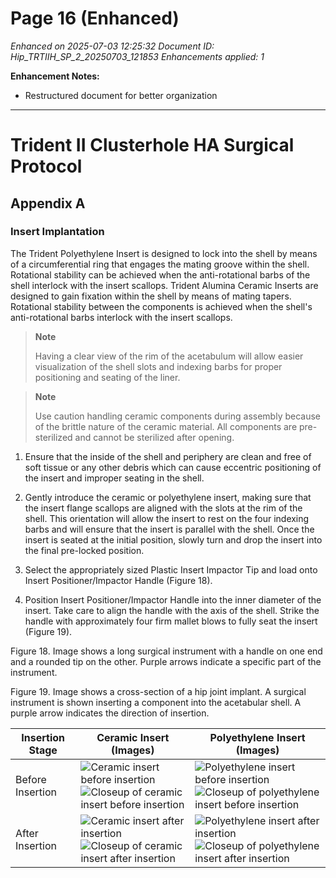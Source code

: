# Page 16 (Enhanced)

*Enhanced on 2025-07-03 12:25:32*
*Document ID: Hip_TRTIIH_SP_2_20250703_121853*
*Enhancements applied: 1*

**Enhancement Notes:**
- Restructured document for better organization

---

# Trident II Clusterhole HA Surgical Protocol

## Appendix A

### Insert Implantation

The Trident Polyethylene Insert is designed to lock into the shell by means of a circumferential ring that engages the mating groove within the shell. Rotational stability can be achieved when the anti-rotational barbs of the shell interlock with the insert scallops. Trident Alumina Ceramic Inserts are designed to gain fixation within the shell by means of mating tapers. Rotational stability between the components is achieved when the shell's anti-rotational barbs interlock with the insert scallops.

> **Note**
> 
> Having a clear view of the rim of the acetabulum will allow easier visualization of the shell slots and indexing barbs for proper positioning and seating of the liner.

> **Note**
> 
> Use caution handling ceramic components during assembly because of the brittle nature of the ceramic material. All components are pre-sterilized and cannot be sterilized after opening.

1. Ensure that the inside of the shell and periphery are clean and free of soft tissue or any other debris which can cause eccentric positioning of the insert and improper seating in the shell.

2. Gently introduce the ceramic or polyethylene insert, making sure that the insert flange scallops are aligned with the slots at the rim of the shell. This orientation will allow the insert to rest on the four indexing barbs and will ensure that the insert is parallel with the shell. Once the insert is seated at the initial position, slowly turn and drop the insert into the final pre-locked position.

3. Select the appropriately sized Plastic Insert Impactor Tip and load onto Insert Positioner/Impactor Handle (Figure 18).

4. Position Insert Positioner/Impactor Handle into the inner diameter of the insert. Take care to align the handle with the axis of the shell. Strike the handle with approximately four firm mallet blows to fully seat the insert (Figure 19).

Figure 18. Image shows a long surgical instrument with a handle on one end and a rounded tip on the other. Purple arrows indicate a specific part of the instrument.

Figure 19. Image shows a cross-section of a hip joint implant. A surgical instrument is shown inserting a component into the acetabular shell. A purple arrow indicates the direction of insertion.

| Insertion Stage | Ceramic Insert (Images) | Polyethylene Insert (Images) |
|-----------------|-------------------------|------------------------------|
| Before Insertion| ![Ceramic insert before insertion](ceramic_before.jpg)<br>![Closeup of ceramic insert before insertion](ceramic_before_closeup.jpg) | ![Polyethylene insert before insertion](polyethylene_before.jpg)<br>![Closeup of polyethylene insert before insertion](polyethylene_before_closeup.jpg) |
| After Insertion | ![Ceramic insert after insertion](ceramic_after.jpg)<br>![Closeup of ceramic insert after insertion](ceramic_after_closeup.jpg) | ![Polyethylene insert after insertion](polyethylene_after.jpg)<br>![Closeup of polyethylene insert after insertion](polyethylene_after_closeup.jpg) |
